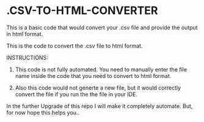 # .CSV-TO-HTML-CONVERTER
This is a basic code that would convert your .csv file and provide the output in html format.



This is the code to convert the .csv file to html format.

INSTRUCTIONS:

1. This code is not fully automated. You need to manually enter the file name inside the code
that you need to convert to html format.

2. Also this code would not generte a new file, but it would correctly convert the file if you run the 
the file in your IDE.


In the further Upgrade of this repo I will make it completely automate. But, for now hope this helps you..
